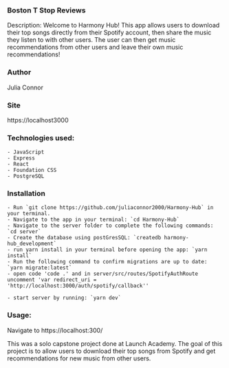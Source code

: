 ### Boston T Stop Reviews
Description: Welcome to Harmony Hub! This app allows users to download their top songs directly from their Spotify account, then share the music they listen to with other users. The user can then get music recommendations from other users and leave their own music recommendations!

### Author
Julia Connor

### Site
https://localhost3000

### Technologies used: 
    - JavaScript
    - Express
    - React
    - Foundation CSS
    - PostgreSQL

### Installation
    - Run `git clone https://github.com/juliaconnor2000/Harmony-Hub` in your terminal.
    - Navigate to the app in your terminal: `cd Harmony-Hub`
    - Navigate to the server folder to complete the following commands: `cd server`
    - Create the database using postGresSQL: `createdb harmony-hub_development`
    - run yarn install in your terminal before opening the app: `yarn install`
    - Run the following command to confirm migrations are up to date: `yarn migrate:latest`
    - open code 'code .' and in server/src/routes/SpotifyAuthRoute uncomment 'var redirect_uri = 'http://localhost:3000/auth/spotify/callback'' 

    - start server by running: `yarn dev`

### Usage:
Navigate to https://localhost:300/

This was a solo capstone project done at Launch Academy. The goal of this project is to allow users to download their top songs from Spotify and get recommendations for new music from other users.
